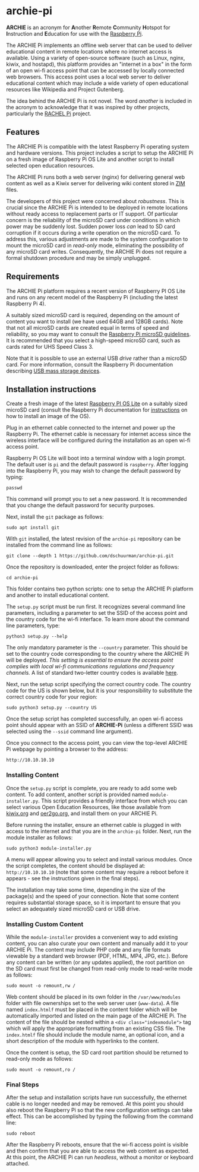 # archie-pi

**ARCHIE** is an acronym for **A**nother **R**emote **C**ommunity **H**otspot for **I**nstruction 
and **E**ducation for use with the [Raspberry Pi](https://www.raspberrypi.org).

The ARCHIE Pi implements an offline web server that can be used to deliver educational content 
in remote locations where no internet access is available. Using a variety of open-source software 
(such as Linux, nginx, kiwix, and hostapd), this platform provides an "internet in a box" in the form of an
open wi-fi access point that can be accessed by locally connected web browsers.
This access point uses a local web server to deliver educational content which may
include a wide variety of open educational resources like Wikipedia and Project Gutenberg.

The idea behind the ARCHIE Pi is not novel. The word *another* is included in the acronym to
acknowledge that it was inspired by other projects, particularly the 
[RACHEL Pi](http://rachelfriends.org/rachel-pi-howto.html) project.

## Features

The ARCHIE Pi is compatible with the latest Raspberry Pi operating system and hardware versions.
This project includes a script to setup the ARCHIE Pi on a fresh image of Raspberry Pi OS Lite and
another script to install selected open education resources.

The ARCHIE Pi runs both a web server (nginx) for delivering general web content as well as a Kiwix 
server for delivering wiki content stored in [ZIM](https://wiki.openzim.org/wiki/OpenZIM) files.

The developers of this project were concerned about *robustness*. This is crucial since the ARCHIE Pi
is intended to be deployed in remote locations without ready access to replacement parts or IT support.
Of particular concern is the reliability of the microSD card under conditions
in which power may be suddenly lost. Sudden power loss *can* lead to SD card corruption if it
occurs during a write operation on the microSD card.
To address this, various adjustments are made to the system configuration to mount the 
microSD card in *read-only* mode, eliminating the possibility of any microSD card writes.
Consequently, the ARCHIE Pi does not require a formal shutdown procedure and may be simply
unplugged.

## Requirements

The ARCHIE Pi platform requires a recent version of Raspberry PI OS Lite 
and runs on any recent model of the Raspberry Pi (including the latest Raspberry Pi 4).

A suitably sized microSD card is required, depending on the amount of content you want to install
(we have used 64GB and 128GB cards).
Note that not all microSD cards are created equal in terms of speed and reliability, so you may want to consult the 
[Raspberry Pi microSD guidelines](https://www.raspberrypi.org/documentation/installation/sd-cards.md).
It is recommended that you select a high-speed microSD card, such as cards rated for UHS Speed Class 3.

Note that it is possible to use an external USB *drive* rather than a microSD card. 
For more information, consult the Raspberry Pi documentation describing 
[USB mass storage devices](https://www.raspberrypi.org/documentation/hardware/raspberrypi/bootmodes/msd.md).

## Installation instructions

Create a fresh image of the latest 
[Raspberry PI OS Lite](https://www.raspberrypi.org/software/operating-systems/)
on a suitably sized microSD card (consult the
Raspberry Pi documentation for 
[instructions](https://www.raspberrypi.org/software/) 
on how to install an image of the OS).

Plug in an ethernet cable connected to the internet and power up the Raspberry Pi.
The ethernet cable is necessary for internet access since the wireless interface 
will be configured during the installation as an open wi-fi access point.

Raspberry Pi OS Lite will boot into a terminal window with a login prompt. 
The default user is `pi` and the default password is `raspberry`. 
After logging into the Raspberry Pi, you may wish to
change the default password by typing:
```
passwd
```
This command will prompt you to set a new password.
It is recommended that you change the default password for security purposes.

Next, install the `git` package as follows:
```
sudo apt install git
```
With `git` installed, the latest revision of the `archie-pi` repository can 
be installed from the command line as follows:
```
git clone --depth 1 https://github.com/dschuurman/archie-pi.git
```
Once the repository is downloaded, enter the project folder as follows:
```
cd archie-pi
```
This folder contains two python scripts: one to setup the ARCHIE Pi platform
and another to install educational content.

The `setup.py` script must be run first. It recognizes several command line parameters, 
including a parameter to set the SSID of the access point and the
country code for the wi-fi interface.
To learn more about the command line parameters, type:
```
python3 setup.py --help
```
The only mandatory parameter is the `--country` parameter. 
This should be set to the country code corresponding
to the country where the ARCHIE Pi will be deployed. *This setting is essential to ensure
the access point complies with local wi-fi communications regulations and
frequency channels.* A list of standard two-letter country codes is available 
[here](https://en.wikipedia.org/wiki/ISO_3166-1_alpha-2).

Next, run the setup script specifying the correct country code. The country code for the US is shown below, 
but it is your responsibility to substitute the correct country code for your region:
```
sudo python3 setup.py --country US
```

Once the setup script has completed successfully, an open wi-fi access point should 
appear with an SSID of **ARCHIE-Pi** (unless a different SSID was selected using 
the `--ssid` command line argument). 

Once you connect to the access point, you can view the top-level ARCHIE Pi webpage 
by pointing a browser to the address: 
```
http://10.10.10.10
```

### Installing Content

Once the `setup.py` script is complete, you are ready to add some web content. 
To add content, another script is provided named `module-installer.py`.
This script provides a friendly interface from which you can select various 
Open Education Resources, like those available from [kiwix.org](https://www.kiwix.org/)
and [oer2go.org](http://oer2go.org/), and install them on your ARCHIE Pi.

Before running the installer, ensure an ethernet cable is plugged in with access
to the internet and that you are in the `archie-pi` folder. 
Next, run the module installer as follows:
```
sudo python3 module-installer.py
```
A menu will appear allowing you to select and install various modules. 
Once the script completes, the content should be displayed at: `http://10.10.10.10`
(note that some content may require a reboot before it appears - see the instructions given in the final steps).

The installation may take some time, depending in the size of the package(s)
and the speed of your connection. 
Note that some content requires substantial storage space,
so it is important to ensure that you select an adequately sized microSD card or
USB drive.

### Installing Custom Content

While the `module-installer` provides a convenient way to add existing content, 
you can also curate your own content and manually add it to your ARCHIE Pi. 
The content may include PHP code and any file formats viewable by a standard 
web browser (PDF, HTML, MP4, JPG, etc.). 
Before any content can be written (or any updates applied), the root partition 
on the SD card must first be changed from read-only mode to read-write mode as follows:
```
sudo mount -o remount,rw /
```
Web content should be placed in its own folder in the `/var/www/modules` folder 
with file ownerships set to the web server user (`www-data`).
A file named `index.htmlf` must be placed in the content folder which will be automatically 
imported and listed on the main page of the ARCHIE Pi. The content of the file should be 
nested within a `<div class="indexmodule">` tag which will apply the appropriate formatting
from an existing CSS file. The `index.htmlf` file should include the module name, 
an optional icon, and a short description of the module with hyperlinks to the content.

Once the content is setup, the SD card root partition should be returned to read-only
mode as follows:
```
sudo mount -o remount,ro /
```
### Final Steps

After the setup and installation scripts have run successfully,
the ethernet cable is no longer needed and may be removed. 
At this point you should also reboot the Raspberry Pi so that the 
new configuration settings can take effect. This can
be accomplished by typing the following from the command line:
```
sudo reboot
```
After the Raspberry Pi reboots, ensure that the wi-fi access point is visible 
and then confirm that you are able to access the web content as expected.
At this point, the ARCHIE Pi can run *headless*, without a monitor or
keyboard attached.